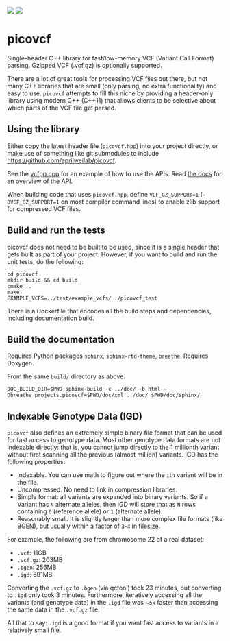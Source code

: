 ![](https://github.com/aprilweilab/picovcf/actions/workflows/cmake-multi-platform.yml/badge.svg)
![](https://readthedocs.org/projects/picovcf/badge/?version=latest)

# picovcf

Single-header C++ library for fast/low-memory VCF (Variant Call Format) parsing. Gzipped VCF (.vcf.gz) is optionally supported.

There are a lot of great tools for processing VCF files out there, but not many C++ libraries that are small (only parsing, no extra functionality) and easy to use. `picovcf` attempts to fill this niche by providing a header-only library using modern C++ (C++11) that allows clients to be selective about which parts of the VCF file get parsed.

## Using the library

Either copy the latest header file (`picovcf.hpp`) into your project directly, or make use of something like git submodules to include https://github.com/aprilweilab/picovcf.

See the [vcfpp.cpp](https://github.com/aprilweilab/picovcf/blob/main/examples/vcfpp.cpp) for an example of how to use the APIs. Read [the docs](https://picovcf.readthedocs.io/en/latest/) for an overview of the API.

When building code that uses `picovcf.hpp`, define `VCF_GZ_SUPPORT=1` (`-DVCF_GZ_SUPPORT=1` on most compiler command lines) to enable zlib support for compressed VCF files.

## Build and run the tests

picovcf does not need to be built to be used, since it is a single header that gets built as part of your project. However, if you want to build and run the unit tests, do the following:

```
cd picovcf
mkdir build && cd build
cmake ..
make
EXAMPLE_VCFS=../test/example_vcfs/ ./picovcf_test
```

There is a Dockerfile that encodes all the build steps and dependencies, including documentation build.

## Build the documentation

Requires Python packages `sphinx`, `sphinx-rtd-theme`, `breathe`. Requires Doxygen.

From the same `build/` directory as above:
```
DOC_BUILD_DIR=$PWD sphinx-build -c ../doc/ -b html -Dbreathe_projects.picovcf=$PWD/doc/xml ../doc/ $PWD/doc/sphinx/
```

## Indexable Genotype Data (IGD)

`picovcf` also defines an extremely simple binary file format that can be used for fast access to genotype data. Most other genotype data formats are not indexable directly: that is, you cannot jump directly to the 1 millionth variant without first scanning all the previous (almost million) variants. IGD has the following properties:
* Indexable. You can use math to figure out where the `i`th variant will be in the file.
* Uncompressed. No need to link in compression libraries.
* Simple format: all variants are expanded into binary variants. So if a Variant has `N` alternate alleles, then IGD will store that as `N` rows containing `0` (reference allele) or `1` (alternate allele).
* Reasonably small. It is slightly larger than more complex file formats (like BGEN), but usually within a factor of `3`-`4` in filesize.

For example, the following are from chromosome 22 of a real dataset:
* `.vcf`: 11GB
* `.vcf.gz`: 203MB
* `.bgen`: 256MB
* `.igd`: 691MB

Converting the `.vcf.gz` to `.bgen` (via qctool) took 23 minutes, but converting to `.igd` only took 3 minutes. Furthermore, iteratively accessing all the variants (and genotype data) in the `.igd` file was ~`5x` faster than accessing the same data in the `.vcf.gz` file.

All that to say: `.igd` is a good format if you want fast access to variants in a relatively small file.

